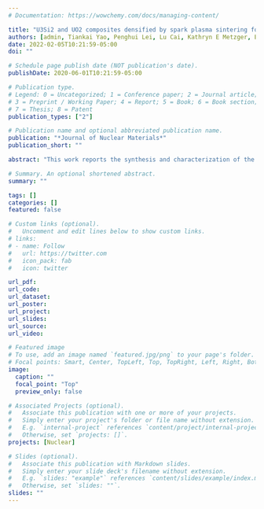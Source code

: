 ```yaml
---
# Documentation: https://wowchemy.com/docs/managing-content/

title: "U3Si2 and UO2 composites densified by spark plasma sintering for accident-tolerant fuels"
authors: [admin, Tiankai Yao, Penghui Lei, Lu Cai, Kathryn E Metzger, Edward J Lahoda, Frank A Boylan, Afiqa Mohamad, Jason Harp, Andrew T Nelson, Jie Lian]
date: 2022-02-05T10:21:59-05:00
doi: ""

# Schedule page publish date (NOT publication's date).
publishDate: 2020-06-01T10:21:59-05:00

# Publication type.
# Legend: 0 = Uncategorized; 1 = Conference paper; 2 = Journal article;
# 3 = Preprint / Working Paper; 4 = Report; 5 = Book; 6 = Book section;
# 7 = Thesis; 8 = Patent
publication_types: ["2"]

# Publication name and optional abbreviated publication name.
publication: "*Journal of Nuclear Materials*"
publication_short: ""

abstract: "This work reports the synthesis and characterization of the U3Si2 and UO2 composites sintered by spark plasma sintering (SPS) with controlled microstructures for accident-tolerant fuel application. The U3Si2 and UO2 composites with different silicide and oxide ratios were synthesized by SPS at temperatures from 1000 to 1300 °C for 5 minutes. The microstructure and phase composition of the SPS densified composite fuels were characterized with scanning electron microscopy, X-ray diffraction (XRD), and energy dispersed spectroscopy (EDS). A systematic study of the thermal and mechanical properties was conducted using microhardness testing and laser flash apparatus, along with oxidation resistance measurements using thermogravimetric analysis (TGA). The results show that the synthesis of composite fuels can be achieved with a 90% theoretical density (TD) at 1000 °C and over 95% TD when sintered at 1300 °C. XRD and EDS results confirmed that the dominant phases in the composites are U3Si2 and UO2. Improved physical density generally leads to improved hardness, fracture toughness, thermal diffusivity, and onset temperature during the oxidation process. U3Si2 was found to play a dominant role in determining the mechanical and oxidation properties of the composite fuels, whereas UO2 had a more important impact on controlling the thermal diffusivity of the composites. The composite with 50 wt% UO2 sintered at 1300 °C displayed the onset oxidation temperature of 500 °C by dynamic oxidation testing using TGA at a ramp degree of 10 °C/min. The composite also achieved a high fracture toughness of ∼3.5 MPa m½. These results highlight the potential of composite fuel forms densified by SPS with simultaneously enhanced fissile element density, fracture toughness, thermal transport properties, and oxidation resistance."

# Summary. An optional shortened abstract.
summary: ""

tags: []
categories: []
featured: false

# Custom links (optional).
#   Uncomment and edit lines below to show custom links.
# links:
# - name: Follow
#   url: https://twitter.com
#   icon_pack: fab
#   icon: twitter

url_pdf:
url_code:
url_dataset:
url_poster:
url_project:
url_slides:
url_source:
url_video:

# Featured image
# To use, add an image named `featured.jpg/png` to your page's folder. 
# Focal points: Smart, Center, TopLeft, Top, TopRight, Left, Right, BottomLeft, Bottom, BottomRight.
image:
  caption: ""
  focal_point: "Top"
  preview_only: false

# Associated Projects (optional).
#   Associate this publication with one or more of your projects.
#   Simply enter your project's folder or file name without extension.
#   E.g. `internal-project` references `content/project/internal-project/index.md`.
#   Otherwise, set `projects: []`.
projects: [Nuclear]

# Slides (optional).
#   Associate this publication with Markdown slides.
#   Simply enter your slide deck's filename without extension.
#   E.g. `slides: "example"` references `content/slides/example/index.md`.
#   Otherwise, set `slides: ""`.
slides: ""
---
```

